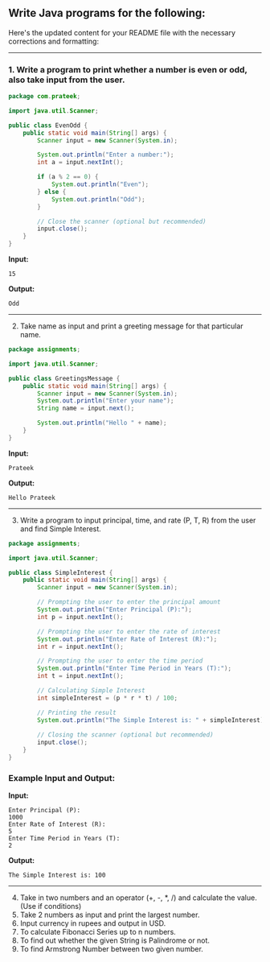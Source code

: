 
## Write Java programs for the following:

Here's the updated content for your README file with the necessary corrections and formatting:

---

### 1. Write a program to print whether a number is even or odd, also take input from the user.

```Java
package com.prateek;

import java.util.Scanner;

public class EvenOdd {
    public static void main(String[] args) {
        Scanner input = new Scanner(System.in);

        System.out.println("Enter a number:");
        int a = input.nextInt();

        if (a % 2 == 0) {
            System.out.println("Even");
        } else {
            System.out.println("Odd");
        }

        // Close the scanner (optional but recommended)
        input.close();
    }
}
```

**Input:**
```
15
```

**Output:**
```
Odd
```

---

2. Take name as input and print a greeting message for that particular name.

```Java
package assignments;

import java.util.Scanner;

public class GreetingsMessage {
    public static void main(String[] args) {
        Scanner input = new Scanner(System.in);
        System.out.println("Enter your name");
        String name = input.next();

        System.out.println("Hello " + name);
    }
}

```

**Input:**
```
Prateek
```
**Output:**
```
Hello Prateek
```
---


3. Write a program to input principal, time, and rate (P, T, R) from the user and
find Simple Interest.

```java
package assignments;

import java.util.Scanner;

public class SimpleInterest {
    public static void main(String[] args) {
        Scanner input = new Scanner(System.in);

        // Prompting the user to enter the principal amount
        System.out.println("Enter Principal (P):");
        int p = input.nextInt();

        // Prompting the user to enter the rate of interest
        System.out.println("Enter Rate of Interest (R):");
        int r = input.nextInt();

        // Prompting the user to enter the time period
        System.out.println("Enter Time Period in Years (T):");
        int t = input.nextInt();

        // Calculating Simple Interest
        int simpleInterest = (p * r * t) / 100;

        // Printing the result
        System.out.println("The Simple Interest is: " + simpleInterest);
        
        // Closing the scanner (optional but recommended)
        input.close();
    }
}
```

### Example Input and Output:

**Input:**
```
Enter Principal (P):
1000
Enter Rate of Interest (R):
5
Enter Time Period in Years (T):
2
```

**Output:**
```
The Simple Interest is: 100
```
---

4. Take in two numbers and an operator (+, -, *, /) and calculate the value.
(Use if conditions)
5. Take 2 numbers as input and print the largest number.
6. Input currency in rupees and output in USD.
7. To calculate Fibonacci Series up to n numbers.
8. To find out whether the given String is Palindrome or not.
9. To find Armstrong Number between two given number.

